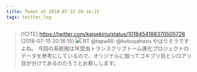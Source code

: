 ```yaml
---
title: Tweet at 2018-07-15 20:16:15
tags: twitter_log
---
```


> [!CITE] https://twitter.com/kaisekiriu/status/1018454188370505728 (2018-07-15 20:16:15)
> ![](https://twitter.com/kaisekiriu/status/1018454188370505728)
> RT @tapa46: @kobuyahazu やはりそうですよね。
> 今回の系統樹は1K昆虫トランスクリプトーム進化プロジェクトのデータを参考にしているので、オリジナルに倣ってゴキブリ目とシロアリ目が分けてあるのだろうとお察しします。
